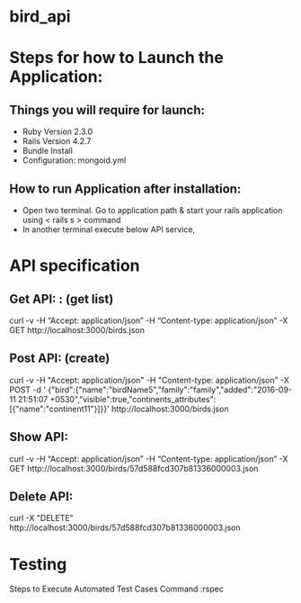 bird_api
==========
Steps for how to Launch the Application:
========================================

Things you will require for launch:
-----------------------------------

 - Ruby Version 2.3.0
 - Rails Version 4.2.7
 - Bundle Install
 - Configuration: mongoid.yml

How to run Application after installation:
------------------------------------------

 - Open two terminal. Go to application path & start your rails application using < rails s > command
 - In another terminal execute below API service,

API specification
=================

Get API: : (get list)
---------------------
curl -v -H “Accept: application/json” -H “Content-type: application/json” -X GET http://localhost:3000/birds.json

Post API: (create)
---------------

curl -v -H "Accept: application/json" -H "Content-type: application/json" -X POST -d ' {"bird":{"name":"birdName5","family":"family","added":"2016-09-11 21:51:07 +0530","visible":true,"continents_attributes":[{"name":"continent11"}]}}'  http://localhost:3000/birds.json

Show API:
---------

curl -v -H “Accept: application/json” -H “Content-type: application/json” -X GET http://localhost:3000/birds/57d588fcd307b81336000003.json

Delete API:
-----------

curl -X "DELETE" http://localhost:3000/birds/57d588fcd307b81336000003.json
 

Testing
==========

Steps to Execute Automated Test Cases
Command :rspec 
